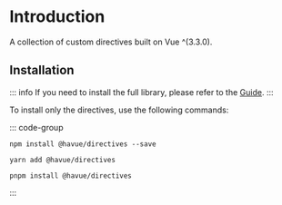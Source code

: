 # Introduction

A collection of custom directives built on Vue ^(3.3.0).

## Installation

::: info
If you need to install the full library, please refer to the [Guide](/en/guide/).
:::

To install only the directives, use the following commands:

::: code-group

```shell [npm]
npm install @havue/directives --save
```

```shell [yarn]
yarn add @havue/directives
```

```shell [pnpm]
pnpm install @havue/directives
```

:::
